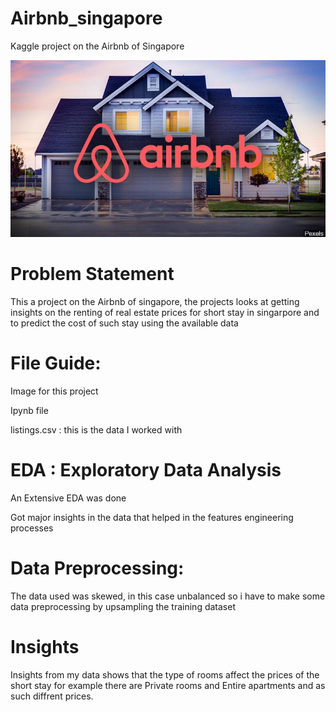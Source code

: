 # Airbnb_singapore

Kaggle project on the Airbnb of Singapore 

![](airbnb.jpg)

# Problem Statement

This a project on the Airbnb of singapore, the projects looks at getting insights on the renting of real estate prices for short stay in singarpore and to predict the cost of such stay using the available data 

# File Guide:
Image for this project

Ipynb file

listings.csv : this is the data I worked with 

# EDA : Exploratory Data Analysis

An Extensive EDA was done 

Got major insights in the data that helped in the features engineering processes 

# Data Preprocessing:

The data used was skewed, in this case unbalanced so i have to make some data preprocessing by upsampling the training dataset 

# Insights

Insights from my data shows that the type of rooms affect the prices of the short stay for example there are Private rooms and Entire apartments and as such diffrent prices.
